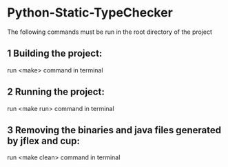 # Python-Static-TypeChecker

The following commands must be run in the root directory of the project

<h2> 1 Building the project: </h2> 
    run &lt;make&gt; command in terminal
<h2> 2 Running the project: </h2>
    run &lt;make run&gt; command in terminal
<h2> 3 Removing the binaries and java files generated by jflex and cup: </h2>
    run &lt;make clean&gt; command in terminal
